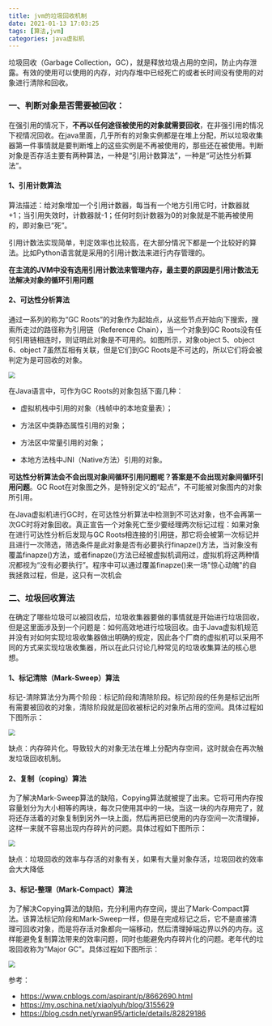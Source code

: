 ```yaml
---
title: jvm的垃圾回收机制
date: 2021-01-13 17:03:25
tags: [算法,jvm]
categories: java虚拟机
---
```


垃圾回收（Garbage Collection，GC），就是释放垃圾占用的空间，防止内存泄露。有效的使用可以使用的内存，对内存堆中已经死亡的或者长时间没有使用的对象进行清除和回收。

### 一、判断对象是否需要被回收：

在强引用的情况下，**不再以任何途径被使用的对象就需要回收**，在非强引用的情况下视情况回收。在java里面，几乎所有的对象实例都是在堆上分配，所以垃圾收集器第一件事情就是要判断堆上的这些实例是不再被使用的，那些还在被使用。判断对象是否存活主要有两种算法，一种是“引用计数算法”，一种是“可达性分析算法”。

#### 1、引用计数算法

算法描述：给对象增加一个引用计数器，每当有一个地方引用它时，计数器就+1；当引用失效时，计数器就-1；任何时刻计数器为0的对象就是不能再被使用的，即对象已“死”。

引用计数法实现简单，判定效率也比较高，在大部分情况下都是一个比较好的算法。比如Python语言就是采用的引用计数法来进行内存管理的。

**在主流的JVM中没有选用引用计数法来管理内存，最主要的原因是引用计数法无法解决对象的循环引用问题**

#### 2、可达性分析算法

通过一系列的称为“GC Roots”的对象作为起始点，从这些节点开始向下搜索，搜索所走过的路径称为引用链（Reference Chain），当一个对象到GC Roots没有任何引用链相连时，则证明此对象是不可用的。如图所示，对象object 5、object 6、object 7虽然互相有关联，但是它们到GC Roots是不可达的，所以它们将会被判定为是可回收的对象。

<img src="https://longqing9.gitee.io/blog/images/2021011301.png" style="zoom:80%;" />

在Java语言中，可作为GC Roots的对象包括下面几种：

- 虚拟机栈中引用的对象（栈帧中的本地变量表）；

-  方法区中类静态属性引用的对象；

- 方法区中常量引用的对象；

- 本地方法栈中JNI（Native方法）引用的对象。

**可达性分析算法会不会出现对象间循环引用问题呢？答案是不会出现对象间循环引用问题**。GC Root在对象图之外，是特别定义的“起点”，不可能被对象图内的对象所引用。

在Java虚拟机进行GC时，在可达性分析算法中检测到不可达对象，也不会再第一次GC时将对象回收。真正宣告一个对象死亡至少要经理两次标记过程：如果对象在进行可达性分析后发现与GC Roots相连接的引用链，那它将会被第一次标记并且进行一次筛选，筛选条件是此对象是否有必要执行finapze()方法，当对象没有覆盖finapze()方法，或者finapze()方法已经被虚拟机调用过，虚拟机将这两种情况都视为“没有必要执行”。程序中可以通过覆盖finapze()来一场"惊心动魄"的自我拯救过程，但是，这只有一次机会

### 二、垃圾回收算法

在确定了哪些垃圾可以被回收后，垃圾收集器要做的事情就是开始进行垃圾回收，但是这里面涉及到一个问题是：如何高效地进行垃圾回收。由于Java虚拟机规范并没有对如何实现垃圾收集器做出明确的规定，因此各个厂商的虚拟机可以采用不同的方式来实现垃圾收集器，所以在此只讨论几种常见的垃圾收集算法的核心思想。

#### 1、标记清除（Mark-Sweep）算法

标记-清除算法分为两个阶段：标记阶段和清除阶段。标记阶段的任务是标记出所有需要被回收的对象，清除阶段就是回收被标记的对象所占用的空间。具体过程如下图所示：

<img src="https://longqing9.gitee.io/blog/images/181024382398115.jpg" style="zoom:80%;" />

缺点：内存碎片化。导致较大的对象无法在堆上分配内存空间，这时就会在再次触发垃圾回收机制。

#### 2、复制（coping）算法

为了解决Mark-Sweep算法的缺陷，Copying算法就被提了出来。它将可用内存按容量划分为大小相等的两块，每次只使用其中的一块。当这一块的内存用完了，就将还存活着的对象复制到另外一块上面，然后再把已使用的内存空间一次清理掉，这样一来就不容易出现内存碎片的问题。具体过程如下图所示：

<img src="https://longqing9.gitee.io/blog/images/181041528488728.jpg" style="zoom:80%;" />

缺点：垃圾回收的效率与存活的对象有关，如果有大量对象存活，垃圾回收的效率会大大降低



#### 3、标记-整理（Mark-Compact）算法

为了解决Copying算法的缺陷，充分利用内存空间，提出了Mark-Compact算法。该算法标记阶段和Mark-Sweep一样，但是在完成标记之后，它不是直接清理可回收对象，而是将存活对象都向一端移动，然后清理掉端边界以外的内存。这样能避免复制算法带来的效率问题，同时也能避免内存碎片化的问题。老年代的垃圾回收称为“Major GC”。具体过程如下图所示：

<img src="https://longqing9.gitee.io/blog/images/181100129575916.jpg" style="zoom:80%;" />





参考：

- https://www.cnblogs.com/aspirant/p/8662690.html
- https://my.oschina.net/xiaolyuh/blog/3155629
- https://blog.csdn.net/yrwan95/article/details/82829186